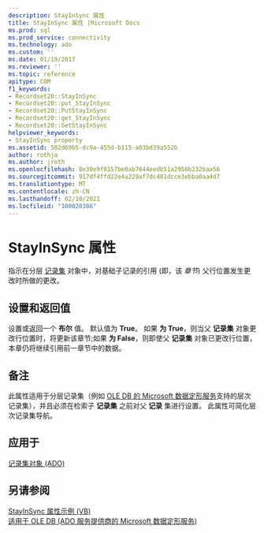 ```yaml
---
description: StayInSync 属性
title: StayInSync 属性 |Microsoft Docs
ms.prod: sql
ms.prod_service: connectivity
ms.technology: ado
ms.custom: ''
ms.date: 01/19/2017
ms.reviewer: ''
ms.topic: reference
apitype: COM
f1_keywords:
- Recordset20::StayInSync
- Recordset20::put_StayInSync
- Recordset20::PutStayInSync
- Recordset20::get_StayInSync
- Recordset20::GetStayInSync
helpviewer_keywords:
- StayInSync property
ms.assetid: 502d69b5-dc9a-455d-b115-a03bd39a552b
author: rothja
ms.author: jroth
ms.openlocfilehash: 8e30e9f8157be0ab7644eedb51a2956b232baa56
ms.sourcegitcommit: 917df4ffd22e4a229af7dc481dcce3ebba0aa4d7
ms.translationtype: MT
ms.contentlocale: zh-CN
ms.lasthandoff: 02/10/2021
ms.locfileid: "100020386"
---
```

# <a name="stayinsync-property"></a>StayInSync 属性
指示在分层 [记录集](./recordset-object-ado.md) 对象中，对基础子记录的引用 (即，该 *章节*) 父行位置发生更改时所做的更改。  
  
## <a name="settings-and-return-values"></a>设置和返回值  
 设置或返回一个 **布尔** 值。 默认值为 **True**。 如果 **为 True**，则当父 **记录集** 对象更改行位置时，将更新该章节;如果 **为 False**，则即使父 **记录集** 对象已更改行位置，本章仍将继续引用前一章节中的数据。  
  
## <a name="remarks"></a>备注  
 此属性适用于分层记录集（例如 [OLE DB 的 Microsoft 数据定形服务](../../guide/appendixes/microsoft-data-shaping-service-for-ole-db-ado-service-provider.md)支持的层次记录集），并且必须在检索子 **记录集** 之前对父 **记录** 集进行设置。 此属性可简化层次记录集导航。  
  
## <a name="applies-to"></a>应用于  
 [记录集对象 (ADO)](./recordset-object-ado.md)  
  
## <a name="see-also"></a>另请参阅  
 [StayInSync 属性示例 (VB) ](./stayinsync-property-example-vb.md)   
 [适用于 OLE DB (ADO 服务提供商的 Microsoft 数据定形服务) ](../../guide/appendixes/microsoft-data-shaping-service-for-ole-db-ado-service-provider.md)